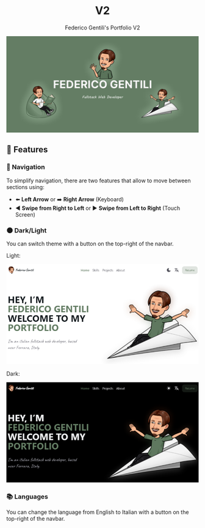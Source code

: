 <h1 align="center">V2</h1>
<p align="center">Federico Gentili's Portfolio V2</p>

![Open-Graph](https://raw.githubusercontent.com/GentilOfficial/v2/main/public/open-graph.png)

## 🔗 Features

### 🧭 Navigation

To simplify navigation, there are two features that allow to move between sections using:
- ⬅️ <b>Left Arrow</b> or ➡️ <b>Right Arrow</b> (Keyboard)
- ◀️ <b>Swipe from Right to Left</b> or ▶️ <b>Swipe from Left to Right</b> (Touch Screen)

### 🌑 Dark/Light

You can switch theme with a button on the top-right of the navbar.

Light:

![Light](https://raw.githubusercontent.com/GentilOfficial/v2/main/public/light.png)

Dark:

![Dark](https://raw.githubusercontent.com/GentilOfficial/v2/main/public/dark.png)  

### 📚 Languages

You can change the language from English to Italian with a button on the top-right of the navbar.
